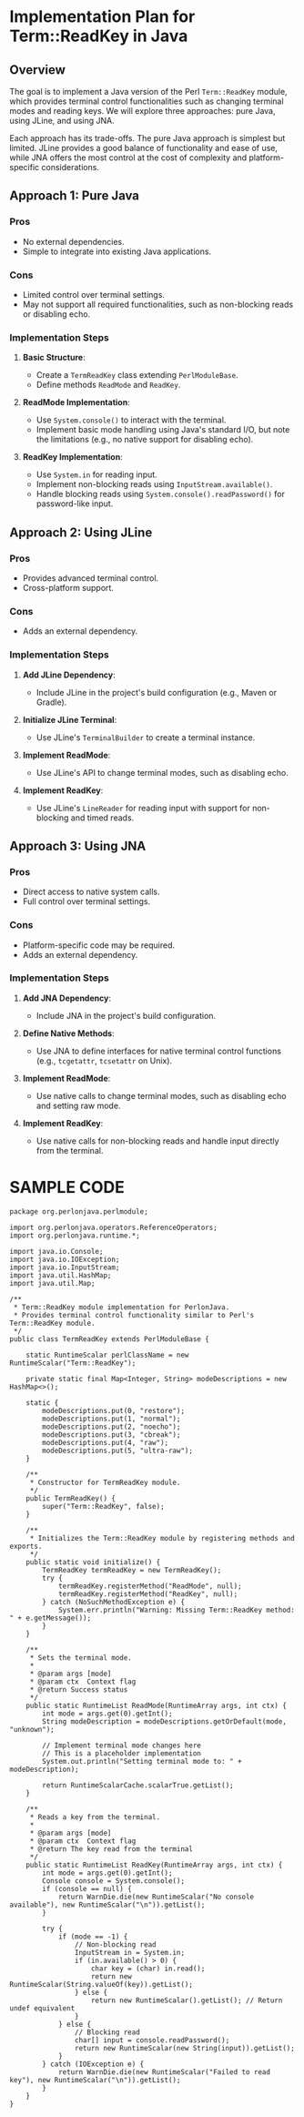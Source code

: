# Implementation Plan for Term::ReadKey in Java

## Overview

The goal is to implement a Java version of the Perl `Term::ReadKey` module, which provides terminal control functionalities such as changing terminal modes and reading keys. We will explore three approaches: pure Java, using JLine, and using JNA.

Each approach has its trade-offs. The pure Java approach is simplest but limited. JLine provides a good balance of functionality and ease of use, while JNA offers the most control at the cost of complexity and platform-specific considerations.

## Approach 1: Pure Java

### Pros
- No external dependencies.
- Simple to integrate into existing Java applications.

### Cons
- Limited control over terminal settings.
- May not support all required functionalities, such as non-blocking reads or disabling echo.

### Implementation Steps

1. **Basic Structure**: 
   - Create a `TermReadKey` class extending `PerlModuleBase`.
   - Define methods `ReadMode` and `ReadKey`.

2. **ReadMode Implementation**:
   - Use `System.console()` to interact with the terminal.
   - Implement basic mode handling using Java's standard I/O, but note the limitations (e.g., no native support for disabling echo).

3. **ReadKey Implementation**:
   - Use `System.in` for reading input.
   - Implement non-blocking reads using `InputStream.available()`.
   - Handle blocking reads using `System.console().readPassword()` for password-like input.

## Approach 2: Using JLine

### Pros
- Provides advanced terminal control.
- Cross-platform support.

### Cons
- Adds an external dependency.

### Implementation Steps

1. **Add JLine Dependency**:
   - Include JLine in the project's build configuration (e.g., Maven or Gradle).

2. **Initialize JLine Terminal**:
   - Use JLine's `TerminalBuilder` to create a terminal instance.

3. **Implement ReadMode**:
   - Use JLine's API to change terminal modes, such as disabling echo.

4. **Implement ReadKey**:
   - Use JLine's `LineReader` for reading input with support for non-blocking and timed reads.

## Approach 3: Using JNA

### Pros
- Direct access to native system calls.
- Full control over terminal settings.

### Cons
- Platform-specific code may be required.
- Adds an external dependency.

### Implementation Steps

1. **Add JNA Dependency**:
   - Include JNA in the project's build configuration.

2. **Define Native Methods**:
   - Use JNA to define interfaces for native terminal control functions (e.g., `tcgetattr`, `tcsetattr` on Unix).

3. **Implement ReadMode**:
   - Use native calls to change terminal modes, such as disabling echo and setting raw mode.

4. **Implement ReadKey**:
   - Use native calls for non-blocking reads and handle input directly from the terminal.


# SAMPLE CODE


```
package org.perlonjava.perlmodule;

import org.perlonjava.operators.ReferenceOperators;
import org.perlonjava.runtime.*;

import java.io.Console;
import java.io.IOException;
import java.io.InputStream;
import java.util.HashMap;
import java.util.Map;

/**
 * Term::ReadKey module implementation for PerlonJava.
 * Provides terminal control functionality similar to Perl's Term::ReadKey module.
 */
public class TermReadKey extends PerlModuleBase {

    static RuntimeScalar perlClassName = new RuntimeScalar("Term::ReadKey");

    private static final Map<Integer, String> modeDescriptions = new HashMap<>();

    static {
        modeDescriptions.put(0, "restore");
        modeDescriptions.put(1, "normal");
        modeDescriptions.put(2, "noecho");
        modeDescriptions.put(3, "cbreak");
        modeDescriptions.put(4, "raw");
        modeDescriptions.put(5, "ultra-raw");
    }

    /**
     * Constructor for TermReadKey module.
     */
    public TermReadKey() {
        super("Term::ReadKey", false);
    }

    /**
     * Initializes the Term::ReadKey module by registering methods and exports.
     */
    public static void initialize() {
        TermReadKey termReadKey = new TermReadKey();
        try {
            termReadKey.registerMethod("ReadMode", null);
            termReadKey.registerMethod("ReadKey", null);
        } catch (NoSuchMethodException e) {
            System.err.println("Warning: Missing Term::ReadKey method: " + e.getMessage());
        }
    }

    /**
     * Sets the terminal mode.
     *
     * @param args [mode]
     * @param ctx  Context flag
     * @return Success status
     */
    public static RuntimeList ReadMode(RuntimeArray args, int ctx) {
        int mode = args.get(0).getInt();
        String modeDescription = modeDescriptions.getOrDefault(mode, "unknown");

        // Implement terminal mode changes here
        // This is a placeholder implementation
        System.out.println("Setting terminal mode to: " + modeDescription);

        return RuntimeScalarCache.scalarTrue.getList();
    }

    /**
     * Reads a key from the terminal.
     *
     * @param args [mode]
     * @param ctx  Context flag
     * @return The key read from the terminal
     */
    public static RuntimeList ReadKey(RuntimeArray args, int ctx) {
        int mode = args.get(0).getInt();
        Console console = System.console();
        if (console == null) {
            return WarnDie.die(new RuntimeScalar("No console available"), new RuntimeScalar("\n")).getList();
        }

        try {
            if (mode == -1) {
                // Non-blocking read
                InputStream in = System.in;
                if (in.available() > 0) {
                    char key = (char) in.read();
                    return new RuntimeScalar(String.valueOf(key)).getList();
                } else {
                    return new RuntimeScalar().getList(); // Return undef equivalent
                }
            } else {
                // Blocking read
                char[] input = console.readPassword();
                return new RuntimeScalar(new String(input)).getList();
            }
        } catch (IOException e) {
            return WarnDie.die(new RuntimeScalar("Failed to read key"), new RuntimeScalar("\n")).getList();
        }
    }
}
```

